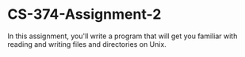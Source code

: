 # CS-374-Assignment-2
In this assignment, you'll write a program that will get you familiar with reading and writing files and directories on Unix.
